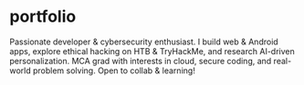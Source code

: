 # portfolio
Passionate developer &amp; cybersecurity enthusiast. I build web &amp; Android apps, explore ethical hacking on HTB &amp; TryHackMe, and research AI-driven personalization. MCA grad with interests in cloud, secure coding, and real-world problem solving. Open to collab &amp; learning!
